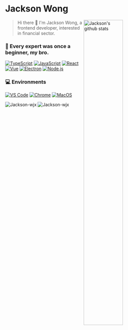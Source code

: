 # Jackson Wong


<a href="https://github.com/Jackson-wjx?tab=repositories&q=&type=source">
  <img width="50%" align="right" src="https://github-readme-stats.vercel.app/api?username=Jackson-wjx&show_icons=true&hide_title=true" alt="Jackson's github stats" />
</a>

> Hi there 👋 I'm Jackson Wong, a frontend developer, interested in financial sector.

### 🌱 Every expert was once a beginner, my bro.

[![TypeScript](https://img.shields.io/badge/TypeScript-007ACC?style=for-the-badge&logo=TypeScript&logoColor=ffffff)](https://jkchao.github.io/typescript-book-chinese/)
[![JavaScript](https://img.shields.io/badge/JavaScript-343434?style=for-the-badge&logo=JavaScript&logoColor=F7DF1E)](https://zh.javascript.info/)
[![React](https://img.shields.io/badge/React-23272F?style=for-the-badge&logo=React&logoColor=139EC9)](https://reactjs.org/)
[![Vue](https://img.shields.io/badge/Vue.js-5AB552?style=for-the-badge&logo=Vue.js&logoColor=4FC08D)](https://cn.vuejs.org/)
[![Electron](https://img.shields.io/badge/Electron-494949?style=for-the-badge&logo=Electron&logoColor=47848F)](https://cn.vuejs.org/)
[![Node.js](https://img.shields.io/badge/Node.js-339933?style=for-the-badge&logo=Node.js&logoColor=fff)](https://nodejs.org/api/)

### 💻 Environments

[![VS Code](https://img.shields.io/badge/VS%20Code-007ACC?style=for-the-badge&logo=Visual-Studio-Code&logoColor=fff)](https://code.visualstudio.com/)
[![Chrome](https://img.shields.io/badge/Chrome-4285F4?style=for-the-badge&logo=Google-Chrome&logoColor=fff)](https://www.google.com/chrome/)
[![MacOS](https://img.shields.io/badge/MacOS-000000?style=for-the-badge&logo=Apple&logoColor=fff)](https://www.apple.com.cn/macbook-air/)

![Jackson-wjx](https://github-readme-stats.vercel.app/api?username=Jackson-wjx)
![Jackson-wjx](https://komarev.com/ghpvc/?username=Jackson-wjx&label=Visitors)
